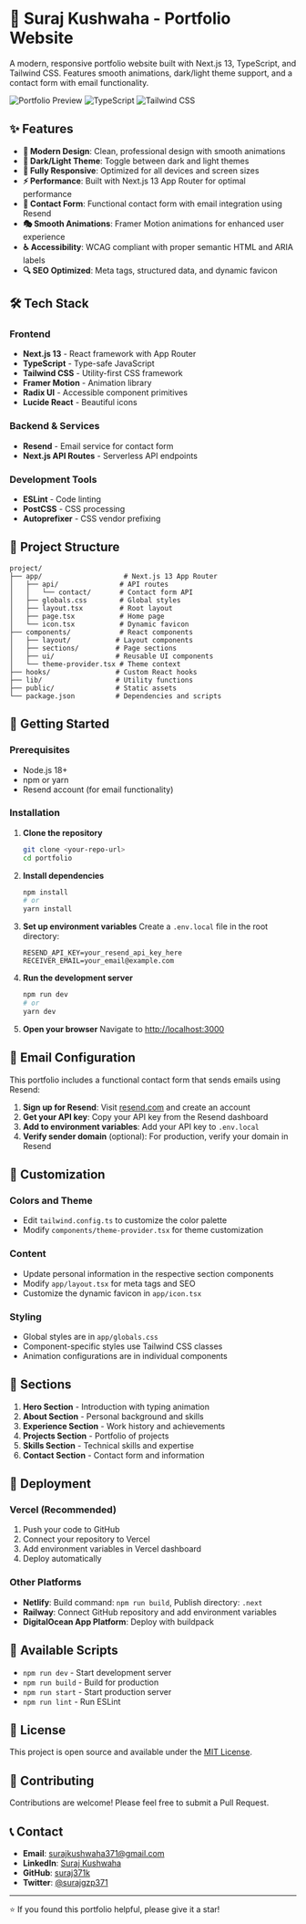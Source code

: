 # 🚀 Suraj Kushwaha - Portfolio Website

A modern, responsive portfolio website built with Next.js 13, TypeScript, and Tailwind CSS. Features smooth animations, dark/light theme support, and a contact form with email functionality.

![Portfolio Preview](https://img.shields.io/badge/Next.js-13.5.1-black?style=for-the-badge&logo=next.js)
![TypeScript](https://img.shields.io/badge/TypeScript-5.2.2-blue?style=for-the-badge&logo=typescript)
![Tailwind CSS](https://img.shields.io/badge/Tailwind_CSS-3.3.3-38B2AC?style=for-the-badge&logo=tailwind-css)

## ✨ Features

- **🎨 Modern Design**: Clean, professional design with smooth animations
- **🌙 Dark/Light Theme**: Toggle between dark and light themes
- **📱 Fully Responsive**: Optimized for all devices and screen sizes
- **⚡ Performance**: Built with Next.js 13 App Router for optimal performance
- **📧 Contact Form**: Functional contact form with email integration using Resend
- **🎭 Smooth Animations**: Framer Motion animations for enhanced user experience
- **♿ Accessibility**: WCAG compliant with proper semantic HTML and ARIA labels
- **🔍 SEO Optimized**: Meta tags, structured data, and dynamic favicon

## 🛠️ Tech Stack

### Frontend
- **Next.js 13** - React framework with App Router
- **TypeScript** - Type-safe JavaScript
- **Tailwind CSS** - Utility-first CSS framework
- **Framer Motion** - Animation library
- **Radix UI** - Accessible component primitives
- **Lucide React** - Beautiful icons

### Backend & Services
- **Resend** - Email service for contact form
- **Next.js API Routes** - Serverless API endpoints

### Development Tools
- **ESLint** - Code linting
- **PostCSS** - CSS processing
- **Autoprefixer** - CSS vendor prefixing

## 📁 Project Structure

```
project/
├── app/                    # Next.js 13 App Router
│   ├── api/               # API routes
│   │   └── contact/       # Contact form API
│   ├── globals.css        # Global styles
│   ├── layout.tsx         # Root layout
│   ├── page.tsx           # Home page
│   └── icon.tsx           # Dynamic favicon
├── components/            # React components
│   ├── layout/           # Layout components
│   ├── sections/         # Page sections
│   ├── ui/               # Reusable UI components
│   └── theme-provider.tsx # Theme context
├── hooks/                # Custom React hooks
├── lib/                  # Utility functions
├── public/               # Static assets
└── package.json          # Dependencies and scripts
```

## 🚀 Getting Started

### Prerequisites

- Node.js 18+ 
- npm or yarn
- Resend account (for email functionality)

### Installation

1. **Clone the repository**
   ```bash
   git clone <your-repo-url>
   cd portfolio
   ```

2. **Install dependencies**
   ```bash
   npm install
   # or
   yarn install
   ```

3. **Set up environment variables**
   Create a `.env.local` file in the root directory:
   ```env
   RESEND_API_KEY=your_resend_api_key_here
   RECEIVER_EMAIL=your_email@example.com
   ```

4. **Run the development server**
   ```bash
   npm run dev
   # or
   yarn dev
   ```

5. **Open your browser**
   Navigate to [http://localhost:3000](http://localhost:3000)

## 📧 Email Configuration

This portfolio includes a functional contact form that sends emails using Resend:

1. **Sign up for Resend**: Visit [resend.com](https://resend.com) and create an account
2. **Get your API key**: Copy your API key from the Resend dashboard
3. **Add to environment variables**: Add your API key to `.env.local`
4. **Verify sender domain** (optional): For production, verify your domain in Resend

## 🎨 Customization

### Colors and Theme
- Edit `tailwind.config.ts` to customize the color palette
- Modify `components/theme-provider.tsx` for theme customization

### Content
- Update personal information in the respective section components
- Modify `app/layout.tsx` for meta tags and SEO
- Customize the dynamic favicon in `app/icon.tsx`

### Styling
- Global styles are in `app/globals.css`
- Component-specific styles use Tailwind CSS classes
- Animation configurations are in individual components

## 📱 Sections

1. **Hero Section** - Introduction with typing animation
2. **About Section** - Personal background and skills
3. **Experience Section** - Work history and achievements
4. **Projects Section** - Portfolio of projects
5. **Skills Section** - Technical skills and expertise
6. **Contact Section** - Contact form and information

## 🚀 Deployment

### Vercel (Recommended)
1. Push your code to GitHub
2. Connect your repository to Vercel
3. Add environment variables in Vercel dashboard
4. Deploy automatically

### Other Platforms
- **Netlify**: Build command: `npm run build`, Publish directory: `.next`
- **Railway**: Connect GitHub repository and add environment variables
- **DigitalOcean App Platform**: Deploy with buildpack

## 🔧 Available Scripts

- `npm run dev` - Start development server
- `npm run build` - Build for production
- `npm run start` - Start production server
- `npm run lint` - Run ESLint

## 📄 License

This project is open source and available under the [MIT License](LICENSE).

## 🤝 Contributing

Contributions are welcome! Please feel free to submit a Pull Request.

## 📞 Contact

- **Email**: surajkushwaha371@gmail.com
- **LinkedIn**: [Suraj Kushwaha](https://www.linkedin.com/in/suraj-kushwaha-a696a8258/)
- **GitHub**: [suraj371k](https://github.com/suraj371k)
- **Twitter**: [@surajgzp371](https://x.com/surajgzp371)

---

⭐ If you found this portfolio helpful, please give it a star! 